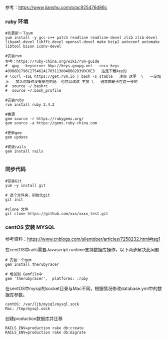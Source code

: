 参考：https://www.jianshu.com/p/ac925476d86c

### ruby 环境
```
#先更新一下yum
yum install -y gcc-c++ patch readline readline-devel zlib zlib-devel libyaml-devel libffi-devel openssl-devel make bzip2 autoconf automake libtool bison iconv-devel

#安装rvm
参考：https://ruby-china.org/wiki/rvm-guide
#  gpg --keyserver hkp://keys.gnupg.net --recv-keys 409B6B1796C275462A1703113804BB82D39DC0E3   这是下载key的
# \curl -sSL https://get.rvm.io | bash -s stable   注意 这里  \   一定加上   加入你操作没有反应的话  也可以试试 不加 \   通常都是卡在这一步的
#  source ~/.bashrc
#  source ~/.bash_profile   

#安装ruby
rvm install ruby 2.4.2

#换源
gem source -r https://rubygems.org/
gem source -a https://gems.ruby-china.com

#更新gem
gem update

#安装rails
gem install rails


```

### 同步代码
```
#安装Git
yum –y install git

# 选个文件夹，初始化git
git init

#clone 文件
git clone https://github.com/xxx/xxxx_test.git
```

### centOS 安装 MYSQL
参考资料：https://www.cnblogs.com/silentdoer/articles/7258232.html#tag1

在centOS中rails需要Javascript runtime支持数据库操作，以下两步解决此问题
```shell
# 安装一个gem 
gem install therubyracer

# 增加到 Gemfile中
gem 'therubyracer',  platforms: :ruby
```
在centOS中mysql的socket目录与Mac不同，根据情况修改database.yml中的数据库参数。
```shell
centOS: /var/lib/mysql/mysql.sock
Mac: /tmp/mysql.sock
```
创建production数据库并迁移
```
RAILS_ENV=production rake db:create
RAILS_ENV=production rake db:migrate
```

